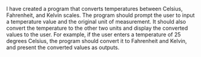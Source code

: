 I have created a program that converts temperatures between Celsius, Fahrenheit, and Kelvin scales. The program should prompt the user to input a temperature value and the original unit of measurement. It should also convert the temperature to the other two units and display the converted values to the user. For example, if the user enters a temperature of 25 degrees Celsius, the program should convert it to Fahrenheit and Kelvin, and present the converted values as outputs.
